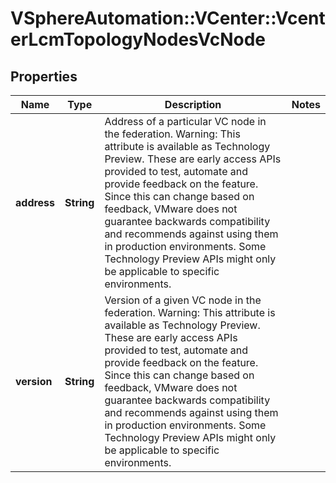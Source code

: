 # VSphereAutomation::VCenter::VcenterLcmTopologyNodesVcNode

## Properties
Name | Type | Description | Notes
------------ | ------------- | ------------- | -------------
**address** | **String** | Address of a particular VC node in the federation. Warning: This attribute is available as Technology Preview. These are early access APIs provided to test, automate and provide feedback on the feature. Since this can change based on feedback, VMware does not guarantee backwards compatibility and recommends against using them in production environments. Some Technology Preview APIs might only be applicable to specific environments. | 
**version** | **String** | Version of a given VC node in the federation. Warning: This attribute is available as Technology Preview. These are early access APIs provided to test, automate and provide feedback on the feature. Since this can change based on feedback, VMware does not guarantee backwards compatibility and recommends against using them in production environments. Some Technology Preview APIs might only be applicable to specific environments. | 


